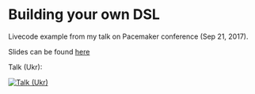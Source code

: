 Building your own DSL
=======================

 Livecode example from my talk on Pacemaker conference (Sep 21, 2017).

 Slides can be found [here](./Build%20your%20own%20DSL.pdf)
 
Talk (Ukr):

 [![Talk (Ukr)](https://i.ytimg.com/vi/7DYI6EjIJWw/hqdefault.jpg?sqp=-oaymwEXCNACELwBSFryq4qpAwkIARUAAIhCGAE=&rs=AOn4CLB_UwcJliJydCsKb9_F8Z92Z0NtKw)](https://youtu.be/7DYI6EjIJWw)

